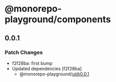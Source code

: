 # @monorepo-playground/components

## 0.0.1

### Patch Changes

- f2f28ba: first bump
- Updated dependencies [f2f28ba]
  - @monorepo-playground/ui@0.0.1
